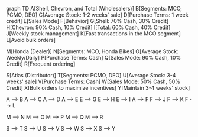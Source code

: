 graph TD
  A[Shell, Chevron, and Total (Wholesalers)]
  B[Segments: MCO, PCMO, DEO]
  C[Average Stock: 1-2 weeks' sale]
  D[Purchase Terms: 1 week credit]
  E[Sales Mode]
  F[Behavior]
  G[Shell: 70% Cash, 30% Credit]
  H[Chevron: 90% Cash, 10% Credit]
  I[Total: 60% Cash, 40% Credit]
  J[Weekly stock management]
  K[Fast transactions in the MCO segment]
  L[Avoid bulk orders]

  M[Honda (Dealer)]
  N[Segments: MCO, Honda Bikes]
  O[Average Stock: Weekly/Daily]
  P[Purchase Terms: Cash]
  Q[Sales Mode: 90% Cash, 10% Credit]
  R[Frequent ordering]

  S[Atlas (Distributor)]
  T[Segments: PCMO, DEO]
  U[Average Stock: 3-4 weeks' sale]
  V[Purchase Terms: Cash]
  W[Sales Mode: 50% Cash, 50% Credit]
  X[Bulk orders to maximize incentives]
  Y[Maintain 3-4 weeks' stock]

  A --> B
  A --> C
  A --> D
  A --> E
  E --> G
  E --> H
  E --> I
  A --> F
  F --> J
  F --> K
  F --> L

  M --> N
  M --> O
  M --> P
  M --> Q
  M --> R

  S --> T
  S --> U
  S --> V
  S --> W
  S --> X
  S --> Y
